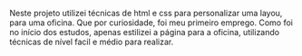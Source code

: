 Neste projeto utilizei técnicas de html e css para personalizar uma layou, para uma oficina. Que por curiosidade, foi meu primeiro emprego.
Como foi no início dos estudos, apenas estilizei a página para a oficina, utilizando técnicas de nível facil e médio para realizar.
